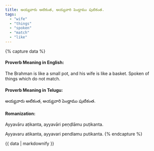 ```yaml
---
title: అయ్యవారు అటికంత, అయ్యవారి పెండ్లాము పుటికంత.
tags:
  - "wife"
  - "things"
  - "spoken"
  - "match"
  - "like"
---
```


{% capture data %}
#### Proverb Meaning in English:
The Brahman is like a small pot, and his wife is like a basket.
Spoken of things which do not match.

#### Proverb Meaning in Telugu:
అయ్యవారు అటికంత, అయ్యవారి పెండ్లాము పుటికంత.

#### Romanization:
Ayyavāru aṭikanta, ayyavāri peṇḍlāmu puṭikanta.

Ayyavaru atikanta, ayyavari pendlamu putikanta.
{% endcapture %}

{{ data | markdownify }}

